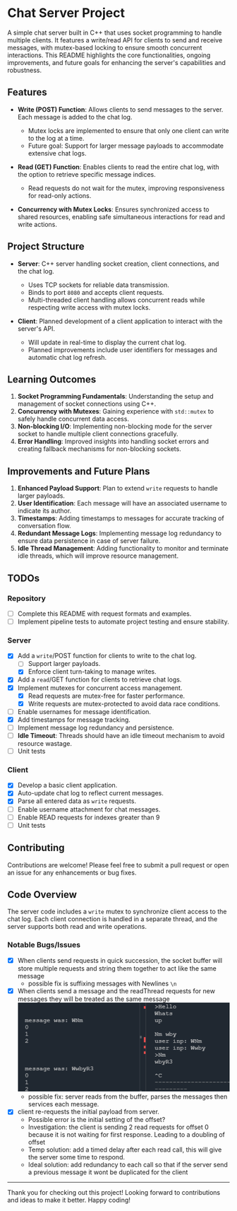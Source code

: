 # Chat Server Project

A simple chat server built in C++ that uses socket programming to handle multiple clients. It features a write/read API for clients to send and receive messages, with mutex-based locking to ensure smooth concurrent interactions. This README highlights the core functionalities, ongoing improvements, and future goals for enhancing the server's capabilities and robustness.

## Features

- **Write (POST) Function**: Allows clients to send messages to the server. Each message is added to the chat log.
  - Mutex locks are implemented to ensure that only one client can write to the log at a time.
  - Future goal: Support for larger message payloads to accommodate extensive chat logs.

- **Read (GET) Function**: Enables clients to read the entire chat log, with the option to retrieve specific message indices.
  - Read requests do not wait for the mutex, improving responsiveness for read-only actions.

- **Concurrency with Mutex Locks**: Ensures synchronized access to shared resources, enabling safe simultaneous interactions for read and write actions.

## Project Structure

- **Server**: C++ server handling socket creation, client connections, and the chat log.
  - Uses TCP sockets for reliable data transmission.
  - Binds to port `8080` and accepts client requests.
  - Multi-threaded client handling allows concurrent reads while respecting write access with mutex locks.

- **Client**: Planned development of a client application to interact with the server's API.
  - Will update in real-time to display the current chat log.
  - Planned improvements include user identifiers for messages and automatic chat log refresh.

## Learning Outcomes

1. **Socket Programming Fundamentals**: Understanding the setup and management of socket connections using C++.
2. **Concurrency with Mutexes**: Gaining experience with `std::mutex` to safely handle concurrent data access.
3. **Non-blocking I/O**: Implementing non-blocking mode for the server socket to handle multiple client connections gracefully.
4. **Error Handling**: Improved insights into handling socket errors and creating fallback mechanisms for non-blocking sockets.

## Improvements and Future Plans

1. **Enhanced Payload Support**: Plan to extend `write` requests to handle larger payloads.
2. **User Identification**: Each message will have an associated username to indicate its author.
3. **Timestamps**: Adding timestamps to messages for accurate tracking of conversation flow.
4. **Redundant Message Logs**: Implementing message log redundancy to ensure data persistence in case of server failure.
5. **Idle Thread Management**: Adding functionality to monitor and terminate idle threads, which will improve resource management.

## TODOs

### Repository

- [ ] Complete this README with request formats and examples.
- [ ] Implement pipeline tests to automate project testing and ensure stability.

### Server

- [x] Add a `write`/POST function for clients to write to the chat log.
  - [ ] Support larger payloads.
  - [x] Enforce client turn-taking to manage writes.
- [x] Add a `read`/GET function for clients to retrieve chat logs.
- [x] Implement mutexes for concurrent access management.
  - [x] Read requests are mutex-free for faster performance.
  - [x] Write requests are mutex-protected to avoid data race conditions.
- [ ] Enable usernames for message identification.
- [x] Add timestamps for message tracking.
- [ ] Implement message log redundancy and persistence.
- [ ] **Idle Timeout**: Threads should have an idle timeout mechanism to avoid resource wastage.
- [ ] Unit tests

### Client

- [x] Develop a basic client application.
- [x] Auto-update chat log to reflect current messages.
- [x] Parse all entered data as `write` requests.
- [ ] Enable username attachment for chat messages.
- [ ] Enable READ requests for indexes greater than 9
- [ ] Unit tests

## Contributing

Contributions are welcome! Please feel free to submit a pull request or open an issue for any enhancements or bug fixes.

## Code Overview

The server code includes a `write` mutex to synchronize client access to the chat log. Each client connection is handled in a separate thread, and the server supports both read and write operations.

### Notable Bugs/Issues

- [x] When clients send requests in quick succession, the socket buffer will store multiple requests and string them together to act like the same message
  - possible fix is suffixing messages with Newlines `\n`
- [x] When clients send a message and the readThread requests for new messages they will be treated as the same message ![alt text](readMeBugSection/image.png)
  - possible fix: server reads from the buffer, parses the messages then services each message.
- [x] client re-requests the initial payload from server.
  - Possible error is the initial setting of the offset?
  - Investigation: the client is sending 2 read requests for offset 0 because it is not waiting for first response. Leading to a doubling of offset
  - Temp solution: add a timed delay after each read call, this will give the server some time to respond.
  - Ideal solution: add redundancy to each call so that if the server send a previous message it wont be duplicated for the client

---

Thank you for checking out this project! Looking forward to contributions and ideas to make it better. Happy coding!
